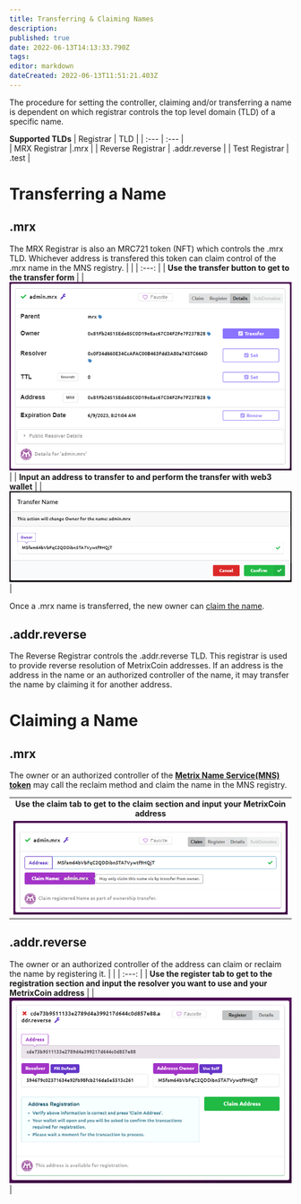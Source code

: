 ```yaml
---
title: Transferring & Claiming Names
description: 
published: true
date: 2022-06-13T14:13:33.790Z
tags: 
editor: markdown
dateCreated: 2022-06-13T11:51:21.403Z
---
```


The procedure for setting the controller, claiming and/or transferring a name is dependent on which registrar controls the top level domain (TLD) of a specific name. 

**Supported TLDs**
| Registrar | TLD |
| :--- | :--- |  
| MRX Registrar |.mrx | 
| Reverse Registrar | .addr.reverse | 
| Test Registrar | .test | 

# Transferring a Name

## .mrx
The MRX Registrar is also an MRC721 token (NFT) which controls the .mrx TLD. Whichever address is transfered this token can claim control of the .mrx name in the MNS registry.
| |
| :---: |
| **Use the transfer button to get to the transfer form** |
|![transfer-1.png](/transfer-1.png)|
| **Input an address to transfer to and perform the transfer with web3 wallet** |
| ![transfer-2.png](/transfer-2.png) |

Once a .mrx name is transferred, the new owner can [claim the name](/user/transfer#mrx-1).

## .addr.reverse
The Reverse Registrar controls the .addr.reverse TLD. This registrar is used to provide reverse resolution of MetrixCoin addresses. If an address is the address in the name or an authorized controller of the name, it may transfer the name by claiming it for another address.


# Claiming a Name

## .mrx
The owner or an authorized controller of the [**Metrix Name Service(MNS) token**](https://explorer.metrixcoin.com/mrc721/38ddc88dea72954a65c12756174c7ad551024f7d/) may call the reclaim method and claim the name in the MNS registry.

| |
| :---: |
| **Use the claim tab to get to the claim section and input your MetrixCoin address** |
|![claim-mrx.png](/claim-mrx.png)|


## .addr.reverse
The owner or an authorized controller of the address can claim or reclaim the name by registering it.
| |
| :---: |
| **Use the register tab to get to the registration section and input the resolver you want to use and your MetrixCoin address** |
|![register-reverse.png](/register-reverse.png)|